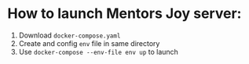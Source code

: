 # How to launch Mentors Joy server:
1. Download ```docker-compose.yaml```
2. Create and config ```env``` file in same directory
3. Use ```docker-compose --env-file env up``` to launch


